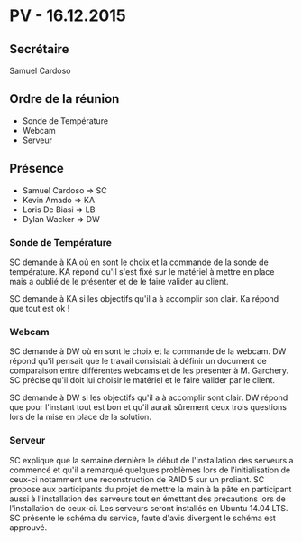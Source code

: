 # PV - 16.12.2015

## Secrétaire
Samuel Cardoso

## Ordre de la réunion
* Sonde de Température
* Webcam
* Serveur

## Présence
* Samuel Cardoso => SC
* Kevin Amado => KA
* Loris De Biasi => LB
* Dylan Wacker => DW

### Sonde de Température
SC demande à KA où en sont le choix et la commande de la sonde de température. KA répond qu'il s'est fixé sur le matériel à mettre en place mais a oublié de le présenter et de le faire valider au client.

SC demande à KA si les objectifs qu'il a à accomplir son clair. Ka répond que tout est ok !

### Webcam
SC demande à DW où en sont le choix et la commande de la webcam. DW répond qu'il pensait que le travail consistait à définir un document de comparaison entre différentes webcams et de les présenter à M. Garchery. SC précise qu'il doit lui choisir le matériel et le faire valider par le client.

SC demande à DW si les objectifs qu'il a à accomplir sont clair. DW répond que pour l'instant tout est bon et qu'il aurait sûrement deux trois questions lors de la mise en place de la solution.

### Serveur
SC explique que la semaine dernière le début de l'installation des serveurs a commencé et qu'il a remarqué quelques problèmes lors de l'initialisation de ceux-ci notamment une reconstruction de RAID 5 sur un proliant. SC propose aux participants du projet de mettre la main à la pâte en participant aussi à l'installation des serveurs tout en émettant des précautions lors de l'installation de ceux-ci. Les serveurs seront installés en Ubuntu 14.04 LTS. SC présente le schéma du service, faute d'avis divergent le schéma est approuvé.


